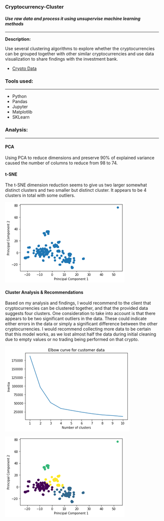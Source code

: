 ### Cryptocurrency-Cluster
#### <i> Use raw data and process it using unsupervise machine learning methods</i>

----------------------

**Description:**

Use several clustering algorithms to explore whether the cryptocurrencies can be grouped together with other similar cryptocurrencies and use data visualization to share findings with the investment bank.


* [Crypto Data](Resources/crypto_data.csv)

### Tools used:
----------------------

  - Python
  - Pandas
  - Jupyter
  - Matplotlib
  - SKLearn

### Analysis:
----------------------

#### PCA

Using PCA to reduce dimensions and preserve 90% of explained variance caused the number of columns to reduce from 98 to 74.

#### t-SNE

The t-SNE dimension reduction seems to give us two larger somewhat distinct clusters and two smaller but distinct cluster. It appears to be 4 clusters in total with some outliers.

![tSNE](Analysis/tSNE.png)

#### Cluster Analysis & Recommendations

Based on my analysis and findings, I would recommend to the client that cryptocurrencies can be clustered together, and that the provided data suggests four clusters. One consideration to take into account is that there appears to be two significant outliers in the data. These could indicate either errors in the data or simply a significant difference between the other cryptocurrencies. I would recommend collecting more data to be certain that this model works, as we lost almost half the data during initial cleaning due to empty values or no trading being performed on that crypto.

![elbow](Analysis/elbow.png)

![results](Analysis/results.png)